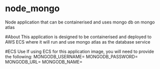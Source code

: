 # node_mongo
Node application that can be containerised and uses mongo db on mongo atlas

#About
This application is designed to be containerised and deployed to AWS ECS where it will run and use mongo atlas as the database service

#ECS Use
If using ECS for this application image, you will need to provide the following:
MONGODB_USERNAME=
MONGODB_PASSWORD=
MONGODB_URL=
MONGODB_NAME=
